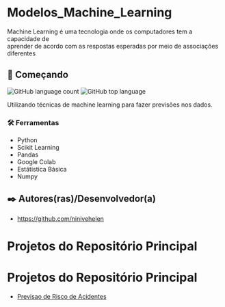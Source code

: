 # Modelos_Machine_Learning
 
 Machine Learning é uma tecnologia onde os computadores tem a capacidade de </br> aprender de acordo com as respostas esperadas por meio de associações diferentes</br>
 
## 🚀 Começando
![GitHub language count](https://img.shields.io/github/languages/count/ninivehelen/Modelos_Machine_Learning?color=pink&style=for-the-badge)
![GitHub top language](https://img.shields.io/github/languages/top/ninivehelen/Modelos_Machine_Learning?color=pink&style=for-the-badge)

Utilizando técnicas de machine learning para fazer previsões nos dados.

### 🛠️ Ferramentas

* Python
* Scikit Learning
* Pandas
* Google Colab
* Estátistica Básica 
* Numpy

## ✒️ Autores(ras)/Desenvolvedor(a)

* https://github.com/ninivehelen

# Projetos do Repositório Principal

# Projetos do Repositório Principal

- [Previsao de Risco de Acidentes](https://github.com/ninivehelen/Modelos_Machine_Learning/tree/acidentes-branch)


